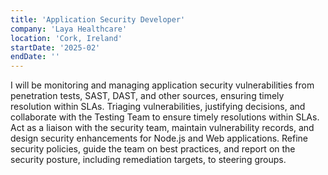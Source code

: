 ```yaml
---
title: 'Application Security Developer'
company: 'Laya Healthcare'
location: 'Cork, Ireland'
startDate: '2025-02'
endDate: ''
---
```


I will be monitoring and managing application security vulnerabilities from penetration tests, SAST, DAST, and other sources, ensuring timely resolution within SLAs. Triaging vulnerabilities, justifying decisions, and collaborate with the Testing Team to ensure timely resolutions within SLAs. Act as a liaison with the security team, maintain vulnerability records, and design security enhancements for Node.js and Web applications. Refine security policies, guide the team on best practices, and report on the security posture, including remediation targets, to steering groups.
